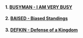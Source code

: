 #### 1. [ BUSYMAN - I AM VERY BUSY ](https://www.spoj.com/problems/BUSYMAN/)

#### 2. [ BAISED - Biased Standings ](https://www.spoj.com/problems/BAISED/)

#### 3. [ DEFKIN - Defense of a Kingdom ](https://www.spoj.com/problems/DEFKIN/)
